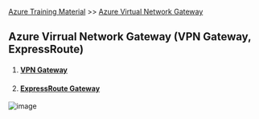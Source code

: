 [Azure Training Material]((../index.md)) >> [Azure Virtual Network Gateway](.)
## Azure Virrual Network Gateway (VPN Gateway, 	ExpressRoute)

1. #### [VPN Gateway](azure-vpn-gateway.md)  
2. #### [ExpressRoute Gateway](azure-expressroute-gateway.md)  

![image](https://user-images.githubusercontent.com/13016162/71641928-5e474880-2cc9-11ea-8866-453a34cc085f.png)
